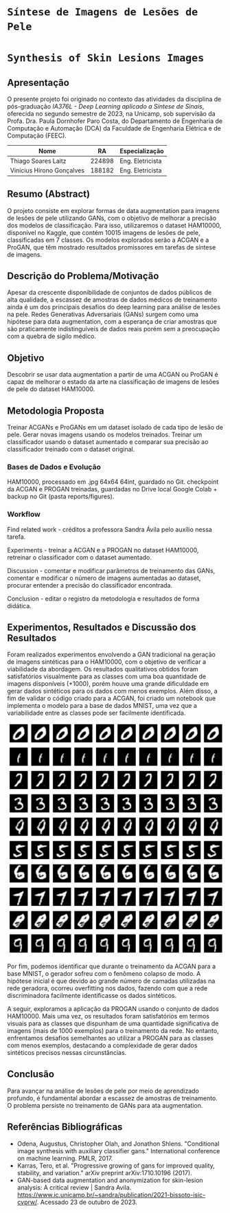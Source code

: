 # `Síntese de Imagens de Lesões de Pele`
# `Synthesis of Skin Lesions Images`

## Apresentação

O presente projeto foi originado no contexto das atividades da disciplina de pós-graduação *IA376L - Deep Learning aplicado a Síntese de Sinais*, 
oferecida no segundo semestre de 2023, na Unicamp, sob supervisão da Profa. Dra. Paula Dornhofer Paro Costa, do Departamento de Engenharia de Computação e Automação (DCA) da Faculdade de Engenharia Elétrica e de Computação (FEEC).

 |Nome  | RA | Especialização|
 |--|--|--|
 | Thiago Soares Laitz  | 224898  | Eng. Eletricista |
 | Vinícius Hirono Gonçalves  | 188182  | Eng. Eletricista |


## Resumo (Abstract)
 O projeto consiste em explorar formas de data augmentation para imagens de lesões de pele utilizando GANs, com o objetivo de melhorar a precisão dos modelos de classificação. Para isso, utilizaremos o dataset HAM10000, disponível no Kaggle, que contém 10015 imagens de lesões de pele, classificadas em 7 classes. Os modelos explorados serão a ACGAN e a ProGAN, que têm mostrado resultados promissores em tarefas de síntese de imagens.


## Descrição do Problema/Motivação
 Apesar da crescente disponibilidade de conjuntos de dados públicos de alta qualidade, a escassez de amostras de dados médicos de treinamento ainda é um dos principais desafios do deep learning para análise de lesões na pele. Redes Generativas Adversariais (GANs) surgem como uma hipótese para data augmentation, com a esperança de criar amostras que são praticamente indistinguíveis de dados reais porém sem a preocupação com a quebra de sigilo médico.

## Objetivo
Descobrir se usar data augmentation a partir de uma ACGAN ou ProGAN é capaz de melhorar o estado da arte na classificação de imagens de lesões de pele do dataset HAM10000.

## Metodologia Proposta
Treinar ACGANs e ProGANs em um dataset isolado de cada tipo de lesão de pele. Gerar novas imagens usando os modelos treinados. Treinar um classificador usando o dataset aumentado e comparar sua precisão ao classificador treinado com o dataset original.

### Bases de Dados e Evolução
HAM10000, processado em .jpg 64x64 64int, guardado no Git. 
checkpoint da ACGAN e PROGAN treinadas, guardadas no Drive local Google Colab + backup no Git (pasta reports/figures).

### Workflow
Find related work - créditos a professora Sandra Ávila pelo auxílio nessa tarefa.

Experiments - treinar a ACGAN e a PROGAN no dataset HAM10000, retreinar o classificador com o dataset aumentado.

Discussion - comentar e modificar parâmetros de treinamento das GANs, comentar e modificar o número de imagens aumentadas ao dataset, procurar entender a precisão do classificador encontrada. 

Conclusion - editar o registro da metodologia e resultados de forma didática.

## Experimentos, Resultados e Discussão dos Resultados
Foram realizados experimentos envolvendo a GAN tradicional na geração de imagens sintéticas para o HAM10000, com o objetivo de verificar a viabilidade da abordagem. Os resultados qualitativos obtidos foram satisfatórios visualmente para as classes com uma boa quantidade de imagens disponíveis (+1000), porém houve uma grande dificuldade em gerar dados sintéticos para os dados com menos exemplos. Além disso, a fim de validar o código criado para a ACGAN, foi criado um notebook que implementa o modelo para a base de dados MNIST, uma vez que a variabilidade entre as classes pode ser facilmente identificada. 

![Mnist samples generated using ACGAN](reports/figures/mnist/images_mnist_acgan.jpg)

Por fim, podemos identificar que durante o treinamento da ACGAN para a base MNIST, o gerador sofreu com o fenômeno colapso de modo. A hipótese inicial é que devido ao grande número de camadas utilizadas na rede geradora, ocorreu overfitting nos dados, fazendo com que a rede discriminadora facilmente identificasse os dados sintéticos.

 A seguir, exploramos a aplicação da PROGAN usando o conjunto de dados HAM10000. Mais uma vez, os resultados foram satisfatórios em termos visuais para as classes que dispunham de uma quantidade significativa de imagens (mais de 1000 exemplos) para o treinamento da rede. No entanto, enfrentamos desafios semelhantes ao utilizar a PROGAN para as classes com menos exemplos, destacando a complexidade de gerar dados sintéticos precisos nessas circunstâncias.


## Conclusão
Para avançar na análise de lesões de pele por meio de aprendizado profundo, é fundamental abordar a escassez de amostras de treinamento. O problema persiste no treinamento de GANs para ata augmentation.

## Referências Bibliográficas
- Odena, Augustus, Christopher Olah, and Jonathon Shlens. "Conditional image synthesis with auxiliary classifier gans." International conference on machine learning. PMLR, 2017.
- Karras, Tero, et al. "Progressive growing of gans for improved quality, stability, and variation." arXiv preprint arXiv:1710.10196 (2017).
- GAN-based data augmentation and anonymization for skin-lesion analysis: A critical review | Sandra Avila. https://www.ic.unicamp.br/~sandra/publication/2021-bissoto-isic-cvprw/. Acessado 23 de outubro de 2023.
